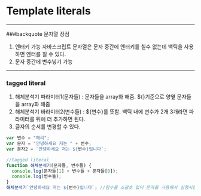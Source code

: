 # Template literals

---

###backquote 문자열 장점

1. 엔터키 가능
   자바스크립트 문자열은 문자 중간에 엔터키를 칠수 없는데 백틱을 사용하면 엔터를 칠 수 있다.
2. 문자 중간에 변수넣기 가능

---

### tagged literal

1. 해체분석기 파라미터1(문자들) : 문자들을 array화 해줌. ${}기준으로 양옆 문자들을 array화 해줌
2. 해체분석기 바라미터2(변수들) : ${변수}를 뜻함. 백틱 내에 변수가 2개 3개라면 파라미터를 뒤에 더 추가하면 된다.
3. 글자의 순서를 변경할 수 있다.

```js
var 변수 = "해리";
var 문자 = "안녕하세요 저는 " + 변수;
var 문자2 = `안녕하세요 저는 ${변수}입니다`;

//tagged literal
function 해체분석기(문자들, 변수들) {
  console.log(문자들[1] + 변수들 + 문자들[0]);
  console.log(변수들);
}
해체분석기`안녕하세요 저는 ${변수}입니다`; //함수를 소괄호 없이 문자를 사용해서 실행시킬 수 있다. 함수명`백틱`
```
